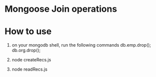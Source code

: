 # Mongoose Join operations
# How to use

1. on your mongodb shell, run the following commands
   db.emp.drop();
   db.org.drop();

2. node createRecs.js

3. node readRecs.js





